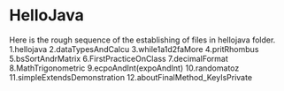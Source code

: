 # HelloJava

Here is the rough sequence of the establishing of files in hellojava folder.
1.hellojava
2.dataTypesAndCalcu
3.while1a1d2faMore
4.pritRhombus
5.bsSortAndrMatrix
6.FirstPracticeOnClass
7.decimalFormat
8.MathTrigonometric
9.ecpoAndInt(expoAndInt)
10.randomatoz
11.simpleExtendsDemonstration
12.aboutFinalMethod_KeyIsPrivate
